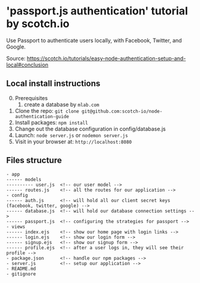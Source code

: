 # 'passport.js authentication' tutorial by scotch.io

Use Passport to authenticate users locally, with Facebook, Twitter, and Google.

Source:
https://scotch.io/tutorials/easy-node-authentication-setup-and-local#conclusion

## Local install instructions

0. Prerequisites
   1. create a database by `mlab.com`
1. Clone the repo: `git clone git@github.com:scotch-io/node-authentication-guide`
2. Install packages: `npm install`
3. Change out the database configuration in config/database.js
4. Launch: `node server.js` or `nodemon server.js`
5. Visit in your browser at: `http://localhost:8080`

## Files structure

```
- app
------ models
---------- user.js  <!-- our user model -->
------ routes.js    <!-- all the routes for our application -->
- config
------ auth.js      <!-- will hold all our client secret keys (facebook, twitter, google) -->
------ database.js  <!-- will hold our database connection settings -->
------ passport.js  <!-- configuring the strategies for passport -->
- views
------ index.ejs    <!-- show our home page with login links -->
------ login.ejs    <!-- show our login form -->
------ signup.ejs   <!-- show our signup form -->
------ profile.ejs  <!-- after a user logs in, they will see their profile -->
- package.json      <!-- handle our npm packages -->
- server.js         <!-- setup our application -->
- README.md
- gitignore
```
